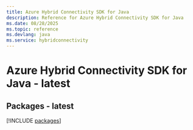 ```yaml
---
title: Azure Hybrid Connectivity SDK for Java
description: Reference for Azure Hybrid Connectivity SDK for Java
ms.date: 08/28/2025
ms.topic: reference
ms.devlang: java
ms.service: hybridconnectivity
---
```

# Azure Hybrid Connectivity SDK for Java - latest
## Packages - latest
[!INCLUDE [packages](hybrid-connectivity-index.md)]